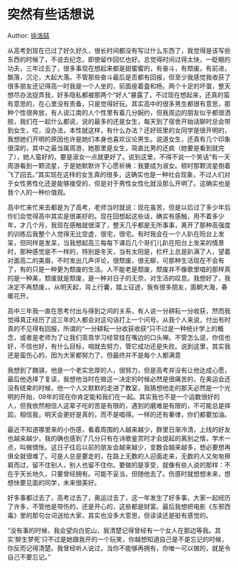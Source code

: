 突然有些话想说
==============

Author: [徐浩喆](http://www.renren.com/248117046/profile)

从高考到现在已过了好久好久，很长时间都没有写过什么东西了，我觉得是该写些东西的时候了，不说去纪念，即使留作回忆也好。总觉得时间过得太快，一眨眼的功夫，三年过去了，很多事现在想起来都是甜蜜蜜的，有奋斗，有颓废，有前进，飘落，沉沦，大起大落。不管那些奋斗最后是否都有回报，但至少我感觉我收获了很多朋友还记得高一时我是一个人坐的，前面座着査和杨，两个十足的坏蛋，整天想尽办法捉弄我，好多隐私都被那两个“好人”暴露了，不过现在想起来，还真的蛮有意思的，在心里没有责备，只是觉得好玩。其实高中的很多男生都很有意思，那种个性很奔放，有人说江南的人个性里有着几分婉约，但我周边的朋友似乎都很洒脱，我们在一起什么都说，说的最多的还是女生，每天到了宿舍开始话聊时总会带到女生，哎，没办法，本性就这样，有什么办法？还好班里的女同学是很开明的，我想她们开明的原因也许是她们本身也喜欢议论男生。说道女生，还真有几个印象很深的，其中之最当属周游，她那里是女生，简直比男的还疯（她要是看到就完了），她人蛮好的，要是淑女一点就更好了。说到这里，不得不说一个笑话“有一天周游看到一颗流星，于是她默默许下心愿祈祷：我要成为淑女。顿时那颗流星倒着飞了回去。”其实现在这样的女生真的很多，这确实也是一种社会现象，不过人们对于女性男性化还是能够接受的，但是对于男性女性化就没那么开明了。这确实也是我个人的一种价值观。 

高中忙来忙来去都是为了高考，老师当时就说：现在虽苦，但是以后过了多少年后你们会觉得高中其实是很美好的。现在回想起这些话，确实有感触，用不着多少年，才几个月，我现在感触就很深了，整天几乎都是无所事事，离开了那种高强度的训练后我整个人觉得无比空虚，很宅，很宅。有时我会在一个人趴在阳台上发呆，但同样是发呆，当我想起高三每每下课后几个哥们儿趴在阳台上发呆的情景时，那种感觉是不一样的，特别是冬天，当有太阳是，栏杆上总是趴满了人，望着对面高二的美眉，不时发出几声评论，很颓废，很无聊，可那种生活现在不会有了，有的只是一种更为颓废的生活。人不能老是颓废，颓废并不像歌里唱的那样真的是一种美，颓废就是颓废，是一种对日子的无奈，对生活的叹息。我想好了，我决定不再颓废，，从明天起，背上行囊，踏上征途，我有很多朋友，面朝大海，春暖花开。 

高中三年我一直在思考付出与得到之间的关系，有人说一分耕耘一分收获，然而我觉得真正经历了这三年的人都会对这句话打上一个问号。从我个人来说，付出有时真的不见得有回报，所谓的“一分耕耘一分收获收获”只不过是一种统计学上的概念，或者是老师为了让我们乖乖学习经常挂在嘴边的口头禅。不管怎么说，你信也好，不信也好，有什么目标，咱就去努力，管它成功还是失败。说到这里，其实我还是蛮伤心的，因为大家都努力了，但最终并不是每个人都满意 

我想到了魏骐，他是一个老实忠厚的人，很努力，但是高考并没有让他达成心愿，最后他选择了复读，我想他当时在做这一决定的时候必然是很痛苦的，在奥运会还没有结束的时候，他一个人又默默的走进了教室，我猜想他走的那天必然是一个光明的开始，09年的现在你肯定能和我们在一起。其实我也不是一个运数很好的人，但我依然相信人这辈子吃的苦是有限的，遇到的磨难是有限的，不可能总是摔跤。相信我，明天会更好是真的，而不是唱得。一样的还有秦律，你们都要加油。 

最近不知道哪里来的小伤感，看着周围的人越来越少，群里日渐冷清，上线的好友也越来越少，我的确也感到了几分只有在诗歌鉴赏时才会提起的离别之情，学术一点，叫做惆怅。这日子往后以前的朋友会越来越少，变数会越来越多，想必要想再俱全就很难了。可是人总是要走的，在路上无数的人迎面走来，无数的人又匆匆擦肩而过，留不住别人，别人也留不住你。要做的是享受，就像有些人说的那样：不在乎天长地久，只要曾经拥有。可能不妥当，但随他去了。伤感时就想想未来，想想快要见面的同学，未来很美好。 

好多事都过去了，高考过去了，奥运过去了，这一年发生了好多事，大家一起经历了许多，不管他是带伤的，还是开心的，这些都是财富。最后我想把电影《东邪西毒》里的那句台词送给大家，其实也没多大意思，但读读还是挺有感觉的。 

“没有事的时候，我会望向白驼山，我清楚记得曾经有一个女人在那边等我。其实‘醉生梦死’只不过是她跟我开的一个玩笑，你越想知道自己是不是忘记的时候，你反而记得清楚。我曾经听人说过，当你不能够再拥有，你唯一可以做的，就是令自己不要忘记。”
